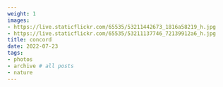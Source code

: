 ```yaml
---
weight: 1
images:
- https://live.staticflickr.com/65535/53211442673_1816a58219_h.jpg
- https://live.staticflickr.com/65535/53211137746_72139912a6_h.jpg
title: concord
date: 2022-07-23
tags:
- photos
- archive # all posts
- nature
---
```

